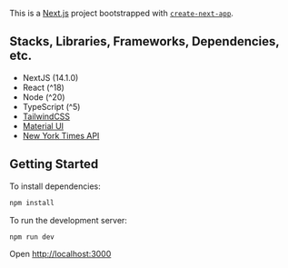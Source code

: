 This is a [Next.js](https://nextjs.org/) project bootstrapped with [`create-next-app`](https://github.com/vercel/next.js/tree/canary/packages/create-next-app).

## Stacks, Libraries, Frameworks, Dependencies, etc.

- NextJS (14.1.0)
- React (^18)
- Node (^20)
- TypeScript (^5)
- [TailwindCSS](https://tailwindcss.com/docs/installation)
- [Material UI](https://mui.com/material-ui/getting-started/)
- [New York Times API](https://developer.nytimes.com/)

## Getting Started

To install dependencies:

```bash
npm install
```

To run the development server:

```bash
npm run dev
```

Open [http://localhost:3000](http://localhost:3000)
